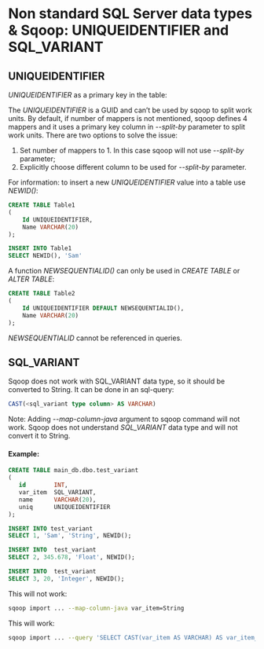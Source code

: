 # Non standard SQL Server data types & Sqoop: UNIQUEIDENTIFIER and SQL_VARIANT 

## UNIQUEIDENTIFIER
_UNIQUEIDENTIFIER_ as a primary key in the table:

The _UNIQUEIDENTIFIER_ is a GUID and can’t be used by sqoop to split work units. By default, if number of mappers is not mentioned, sqoop defines 4 mappers and it uses a primary key column in _--split-by_ parameter to split work units. 
There are two options to solve the issue:
1. Set number of mappers to 1. In this case sqoop will not use _--split-by_ parameter;
2. Explicitly choose different column to be used for _--split-by_ parameter.

For information: to insert a new _UNIQUEIDENTIFIER_ value into a table use _NEWID()_:
```sql
CREATE TABLE Table1 
(
    Id UNIQUEIDENTIFIER, 
    Name VARCHAR(20)
);

INSERT INTO Table1
SELECT NEWID(), 'Sam'
```

A function _NEWSEQUENTIALID()_ can only be used in _CREATE TABLE_ or _ALTER TABLE_:

```sql
CREATE TABLE Table2
(
    Id UNIQUEIDENTIFIER DEFAULT NEWSEQUENTIALID(),
    Name VARCHAR(20)
);
```
_NEWSEQUENTIALID_ cannot be referenced in queries.

## SQL_VARIANT

Sqoop does not work with SQL_VARIANT data type, so it should be converted to String. It can be done in an sql-query: 
```sql
CAST(<sql_variant type column> AS VARCHAR)
```
Note: Adding _--map-column-java_ argument to sqoop command will not work. Sqoop does not understand _SQL_VARIANT_ data type and will not convert it to String.

#### Example:

```sql
CREATE TABLE main_db.dbo.test_variant
(
   id        INT,
   var_item  SQL_VARIANT,
   name      VARCHAR(20),
   uniq      UNIQUEIDENTIFIER
);

INSERT INTO test_variant
SELECT 1, 'Sam', 'String', NEWID();

INSERT INTO  test_variant
SELECT 2, 345.678, 'Float', NEWID();

INSERT INTO  test_variant
SELECT 3, 20, 'Integer', NEWID();
```
This will not work:
```sh
sqoop import ... --map-column-java var_item=String 
```
This will work:
```sh
sqoop import ... --query 'SELECT CAST(var_item AS VARCHAR) AS var_item_str FROM test_variant'
```